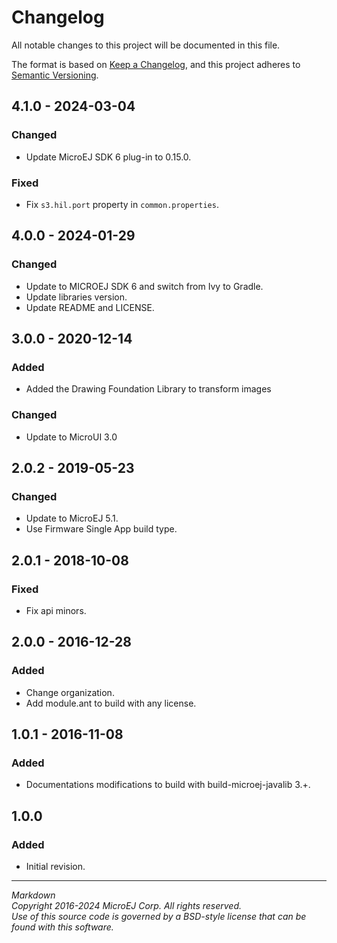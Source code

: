 # Changelog

All notable changes to this project will be documented in this file.

The format is based on [Keep a Changelog](https://keepachangelog.com/en/1.0.0/),
and this project adheres to [Semantic Versioning](https://semver.org/spec/v2.0.0.html).

## 4.1.0 - 2024-03-04

### Changed

- Update MicroEJ SDK 6 plug-in to 0.15.0.

### Fixed

- Fix `s3.hil.port` property in `common.properties`.

## 4.0.0 - 2024-01-29

### Changed

- Update to MICROEJ SDK 6 and switch from Ivy to Gradle.
- Update libraries version.
- Update README and LICENSE.

## 3.0.0 - 2020-12-14

### Added

  - Added the Drawing Foundation Library to transform images

### Changed

  - Update to MicroUI 3.0
  
## 2.0.2 - 2019-05-23

### Changed

  - Update to MicroEJ 5.1.
  - Use Firmware Single App build type.
  
## 2.0.1 - 2018-10-08

### Fixed

  - Fix api minors.
  
## 2.0.0 - 2016-12-28

### Added

  - Change organization.
  - Add module.ant to build with any license.

## 1.0.1 - 2016-11-08

### Added

  - Documentations modifications to build with build-microej-javalib 3.+.
  
## 1.0.0

### Added

  - Initial revision.
 
---  
_Markdown_   
_Copyright 2016-2024 MicroEJ Corp. All rights reserved._  
_Use of this source code is governed by a BSD-style license that can be found with this software._